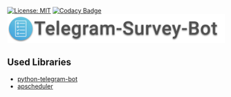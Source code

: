 [![License: MIT](https://img.shields.io/badge/License-MIT-yellow.svg)](https://opensource.org/licenses/MIT)
[![Codacy Badge](https://api.codacy.com/project/badge/Grade/09efc3b1fd7242b08e136e9d55c169bc)](https://app.codacy.com/manual/Raze97/Telegram-Survey-Bot?utm_source=github.com&utm_medium=referral&utm_content=Raze97/Telegram-Survey-Bot&utm_campaign=Badge_Grade_Dashboard)
![alt text](https://github.com/Raze97/Telegram-Survey-Bot-Logos/blob/master/logo/logo_text.png)

## Used Libraries
- [python-telegram-bot](https://github.com/python-telegram-bot/python-telegram-bot)  
- [apscheduler](https://github.com/agronholm/apscheduler)  
